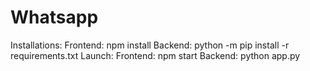 # Whatsapp
Installations:
  Frontend: npm install
  Backend: python -m pip install -r requirements.txt
Launch:
  Frontend: npm start
  Backend: python app.py
